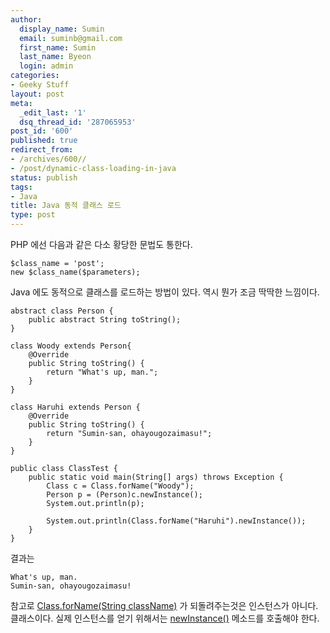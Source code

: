 ```yaml
---
author:
  display_name: Sumin
  email: suminb@gmail.com
  first_name: Sumin
  last_name: Byeon
  login: admin
categories:
- Geeky Stuff
layout: post
meta:
  _edit_last: '1'
  dsq_thread_id: '287065953'
post_id: '600'
published: true
redirect_from:
- /archives/600//
- /post/dynamic-class-loading-in-java
status: publish
tags:
- Java
title: Java 동적 클래스 로드
type: post
---
```

PHP 에선 다음과 같은 다소 황당한 문법도 통한다.

	$class_name = 'post';
	new $class_name($parameters);

Java 에도 동적으로 클래스를 로드하는 방법이 있다. 역시 뭔가 조금 딱딱한 느낌이다.

	abstract class Person {
		public abstract String toString();
	}

	class Woody extends Person{
		@Override
		public String toString() {
			return "What's up, man.";
		}
	}

	class Haruhi extends Person {
		@Override
		public String toString() {
			return "Sumin-san, ohayougozaimasu!";
		}
	}

	public class ClassTest {
		public static void main(String[] args) throws Exception {
			Class c = Class.forName("Woody");
			Person p = (Person)c.newInstance();
			System.out.println(p);

			System.out.println(Class.forName("Haruhi").newInstance());
		}
	}

결과는

	What's up, man.
	Sumin-san, ohayougozaimasu!

참고로 <a href="http://java.sun.com/javase/6/docs/api/java/lang/Class.html#forName(java.lang.String)">Class.forName(String className)</a> 가 되돌려주는것은 인스턴스가 아니다. 클래스이다. 실제 인스턴스를 얻기 위해서는 <a href="http://java.sun.com/javase/6/docs/api/java/lang/Class.html#newInstance()">newInstance()</a> 메소드를 호출해야 한다.

